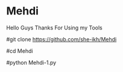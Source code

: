 # Mehdi
Hello Guys Thanks For Using my Tools

#git clone https://github.com/she-ikh/Mehdi


#cd Mehdi


#python Mehdi-1.py
